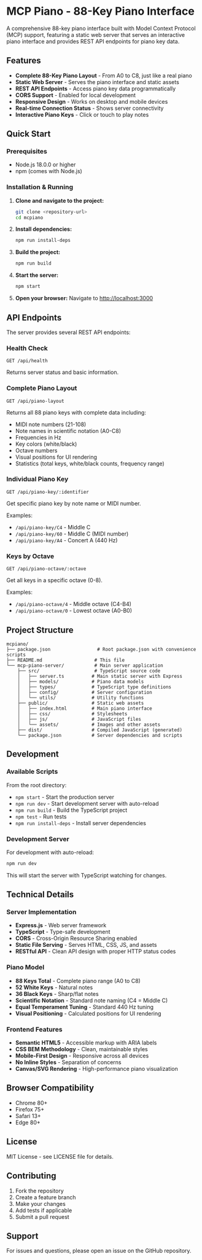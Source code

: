 # MCP Piano - 88-Key Piano Interface

A comprehensive 88-key piano interface built with Model Context Protocol (MCP) support, featuring a static web server that serves an interactive piano interface and provides REST API endpoints for piano key data.

## Features

- **Complete 88-Key Piano Layout** - From A0 to C8, just like a real piano
- **Static Web Server** - Serves the piano interface and static assets
- **REST API Endpoints** - Access piano key data programmatically
- **CORS Support** - Enabled for local development
- **Responsive Design** - Works on desktop and mobile devices
- **Real-time Connection Status** - Shows server connectivity
- **Interactive Piano Keys** - Click or touch to play notes

## Quick Start

### Prerequisites

- Node.js 18.0.0 or higher
- npm (comes with Node.js)

### Installation & Running

1. **Clone and navigate to the project:**

   ```bash
   git clone <repository-url>
   cd mcpiano
   ```

2. **Install dependencies:**

   ```bash
   npm run install-deps
   ```

3. **Build the project:**

   ```bash
   npm run build
   ```

4. **Start the server:**

   ```bash
   npm start
   ```

5. **Open your browser:**
   Navigate to [http://localhost:3000](http://localhost:3000)

## API Endpoints

The server provides several REST API endpoints:

### Health Check

```
GET /api/health
```

Returns server status and basic information.

### Complete Piano Layout

```
GET /api/piano-layout
```

Returns all 88 piano keys with complete data including:

- MIDI note numbers (21-108)
- Note names in scientific notation (A0-C8)
- Frequencies in Hz
- Key colors (white/black)
- Octave numbers
- Visual positions for UI rendering
- Statistics (total keys, white/black counts, frequency range)

### Individual Piano Key

```
GET /api/piano-key/:identifier
```

Get specific piano key by note name or MIDI number.

Examples:

- `/api/piano-key/C4` - Middle C
- `/api/piano-key/60` - Middle C (MIDI number)
- `/api/piano-key/A4` - Concert A (440 Hz)

### Keys by Octave

```
GET /api/piano-octave/:octave
```

Get all keys in a specific octave (0-8).

Examples:

- `/api/piano-octave/4` - Middle octave (C4-B4)
- `/api/piano-octave/0` - Lowest octave (A0-B0)

## Project Structure

```
mcpiano/
├── package.json                 # Root package.json with convenience scripts
├── README.md                   # This file
└── mcp-piano-server/           # Main server application
    ├── src/                    # TypeScript source code
    │   ├── server.ts          # Main static server with Express
    │   ├── models/            # Piano data models
    │   ├── types/             # TypeScript type definitions
    │   ├── config/            # Server configuration
    │   └── utils/             # Utility functions
    ├── public/                # Static web assets
    │   ├── index.html         # Main piano interface
    │   ├── css/               # Stylesheets
    │   ├── js/                # JavaScript files
    │   └── assets/            # Images and other assets
    ├── dist/                  # Compiled JavaScript (generated)
    └── package.json           # Server dependencies and scripts
```

## Development

### Available Scripts

From the root directory:

- `npm start` - Start the production server
- `npm run dev` - Start development server with auto-reload
- `npm run build` - Build the TypeScript project
- `npm test` - Run tests
- `npm run install-deps` - Install server dependencies

### Development Server

For development with auto-reload:

```bash
npm run dev
```

This will start the server with TypeScript watching for changes.

## Technical Details

### Server Implementation

- **Express.js** - Web server framework
- **TypeScript** - Type-safe development
- **CORS** - Cross-Origin Resource Sharing enabled
- **Static File Serving** - Serves HTML, CSS, JS, and assets
- **RESTful API** - Clean API design with proper HTTP status codes

### Piano Model

- **88 Keys Total** - Complete piano range (A0 to C8)
- **52 White Keys** - Natural notes
- **36 Black Keys** - Sharp/flat notes
- **Scientific Notation** - Standard note naming (C4 = Middle C)
- **Equal Temperament Tuning** - Standard 440 Hz tuning
- **Visual Positioning** - Calculated positions for UI rendering

### Frontend Features

- **Semantic HTML5** - Accessible markup with ARIA labels
- **CSS BEM Methodology** - Clean, maintainable styles
- **Mobile-First Design** - Responsive across all devices
- **No Inline Styles** - Separation of concerns
- **Canvas/SVG Rendering** - High-performance piano visualization

## Browser Compatibility

- Chrome 80+
- Firefox 75+
- Safari 13+
- Edge 80+

## License

MIT License - see LICENSE file for details.

## Contributing

1. Fork the repository
2. Create a feature branch
3. Make your changes
4. Add tests if applicable
5. Submit a pull request

## Support

For issues and questions, please open an issue on the GitHub repository.
